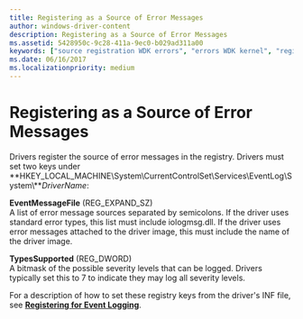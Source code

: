 ```yaml
---
title: Registering as a Source of Error Messages
author: windows-driver-content
description: Registering as a Source of Error Messages
ms.assetid: 5428950c-9c28-411a-9ec0-b029ad311a00
keywords: ["source registration WDK errors", "errors WDK kernel", "registering error message sources", "registry WDK error logs"]
ms.date: 06/16/2017
ms.localizationpriority: medium
---
```


# Registering as a Source of Error Messages





Drivers register the source of error messages in the registry. Drivers must set two keys under **HKEY\_LOCAL\_MACHINE\\System\\CurrentControlSet\\Services\\EventLog\\System\\***DriverName*:

<a href="" id="eventmessagefile--reg-expand-sz-"></a>**EventMessageFile** (REG\_EXPAND\_SZ)  
A list of error message sources separated by semicolons. If the driver uses standard error types, this list must include iologmsg.dll. If the driver uses error messages attached to the driver image, this must include the name of the driver image.

<a href="" id="typessupported--reg-dword-"></a>**TypesSupported** (REG\_DWORD)  
A bitmask of the possible severity levels that can be logged. Drivers typically set this to 7 to indicate they may log all severity levels.

For a description of how to set these registry keys from the driver's INF file, see [**Registering for Event Logging**](https://msdn.microsoft.com/library/windows/hardware/ff546326).

 

 




